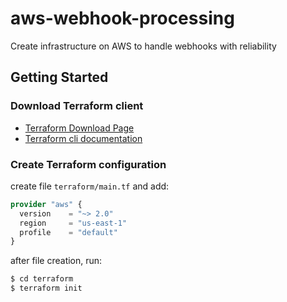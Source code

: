 # aws-webhook-processing
Create infrastructure on AWS to handle webhooks with reliability

## Getting Started

### Download Terraform client

- [Terraform Download Page](https://www.terraform.io/downloads.html)
- [Terraform cli documentation](https://www.terraform.io/docs/cli-index.html)

### Create Terraform configuration

create file `terraform/main.tf` and add:

```terraform
provider "aws" {
  version    = "~> 2.0"
  region     = "us-east-1"
  profile    = "default"
}
```

after file creation, run:

```sh
$ cd terraform
$ terraform init
```